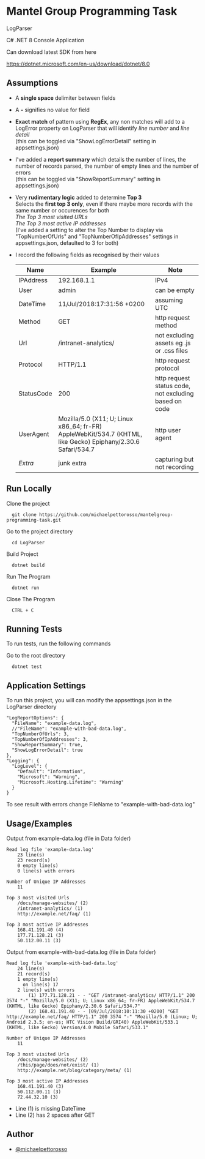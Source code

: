 
# Mantel Group Programming Task
LogParser

C# .NET 8 Console Application

Can download latest SDK from here

https://dotnet.microsoft.com/en-us/download/dotnet/8.0


## Assumptions

* A **single space** delimiter between fields 
* A **-** signifies no value for field
* **Exact match** of pattern using **RegEx**, any non matches will add to a LogError property on LogParser that will identify *line number* and *line detail*  
   (this can be toggled via "ShowLogErrorDetail" setting in appsettings.json)
* I've added a **report summary** which details the number of lines, the number of records parsed, the number of empty lines and the number of errors  
   (this can be toggled via "ShowReportSummary" setting in appsettings.json)
* Very **rudimentary logic** added to determine **Top 3**    
   Selects the **first top 3 only**, even if there maybe more records with the same number or occurences for both  
  *The Top 3 most visited URLs*  
  *The Top 3 most active IP addresses*  
  (I've added a setting to alter the Top Number to display via "TopNumberOfUrls" and "TopNumberOfIpAddresses" settings in appsettings.json, defaulted to 3 for both)
* I record the following fields as recognised by their values

   | Name          | Example     | Note    
   | ------------- | ------------ | ----  
   | IPAddress      | 192.168.1.1  | IPv4  |
   | User      | admin   | can be empty |
   | DateTime | 11/Jul/2018:17:31:56 +0200      | assuming UTC  |  
   | Method | GET  | http request method  |  
   | Url | /intranet-analytics/ | not excluding assets eg .js or .css files  |  
   | Protocol | HTTP/1.1 | http request protocol  |  
   | StatusCode | 200 | http request status code, not excluding based on code  |  
   | UserAgent | Mozilla/5.0 (X11; U; Linux x86_64; fr-FR) AppleWebKit/534.7 (KHTML, like Gecko) Epiphany/2.30.6 Safari/534.7 | http user agent  |  
   | *Extra* | junk extra | capturing but not recording  |  


 
## Run Locally

Clone the project

```
  git clone https://github.com/michaelpettorosso/mantelgroup-programming-task.git
```

Go to the project directory

```
  cd LogParser
```

Build Project

```
  dotnet build
```

Run The Program

```
  dotnet run
```

Close The Program

```
  CTRL + C
```
## Running Tests

To run tests, run the following commands

Go to the root directory

```
  dotnet test
```


## Application Settings

To run this project, you will can modify the appsettings.json in the LogParser directory

```
"LogReportOptions": {
  "FileName": "example-data.log",
  //"FileName": "example-with-bad-data.log",
  "TopNumberOfUrls": 3,
  "TopNumberOfIpAddresses": 3,
  "ShowReportSummary": true,
  "ShowLogErrorDetail": true
},
"Logging": {
  "LogLevel": {
    "Default": "Information",
    "Microsoft": "Warning",
    "Microsoft.Hosting.Lifetime": "Warning"
  }
}
```

To see result with errors change FileName to "example-with-bad-data.log"

## Usage/Examples

Output from example-data.log (file in Data folder)
```
Read log file 'example-data.log'
    23 line(s)
    23 record(s)
    0 empty line(s)
    0 line(s) with errors

Number of Unique IP Addresses
    11

Top 3 most visited Urls
    /docs/manage-websites/ (2)
    /intranet-analytics/ (1)
    http://example.net/faq/ (1)

Top 3 most active IP Addresses
    168.41.191.40 (4)
    177.71.128.21 (3)
    50.112.00.11 (3)
```
Output from example-with-bad-data.log (file in Data folder)

```
Read log file 'example-with-bad-data.log'
    24 line(s)
    21 record(s)
    1 empty line(s)
      on line(s) 17
    2 line(s) with errors
        (1) 177.71.128.21 - - "GET /intranet-analytics/ HTTP/1.1" 200 3574 "-" "Mozilla/5.0 (X11; U; Linux x86_64; fr-FR) AppleWebKit/534.7 (KHTML, like Gecko) Epiphany/2.30.6 Safari/534.7"
        (2) 168.41.191.40 - - [09/Jul/2018:10:11:30 +0200] "GET  http://example.net/faq/ HTTP/1.1" 200 3574 "-" "Mozilla/5.0 (Linux; U; Android 2.3.5; en-us; HTC Vision Build/GRI40) AppleWebKit/533.1 (KHTML, like Gecko) Version/4.0 Mobile Safari/533.1"

Number of Unique IP Addresses
    11

Top 3 most visited Urls
    /docs/manage-websites/ (2)
    /this/page/does/not/exist/ (1)
    http://example.net/blog/category/meta/ (1)

Top 3 most active IP Addresses
    168.41.191.40 (3)
    50.112.00.11 (3)
    72.44.32.10 (3)
```
* Line (1) is missing DateTime
* Line (2) has 2 spaces after GET
## Author

- [@michaelpettorosso](https://www.github.com/michaelpettorosso)


